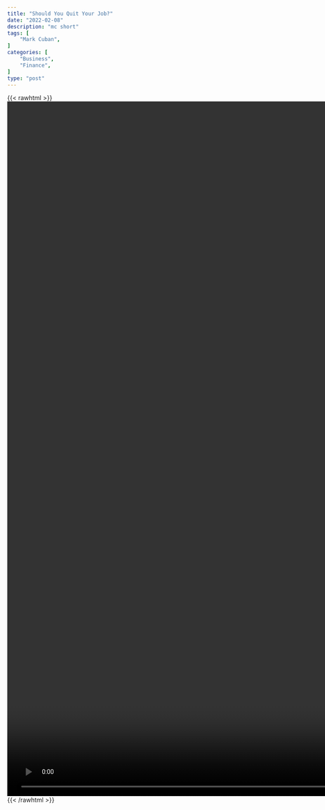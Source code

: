 ```yaml
---
title: "Should You Quit Your Job?"
date: "2022-02-08"
description: "mc short"
tags: [
    "Mark Cuban",
]
categories: [
    "Business",
    "Finance",
]
type: "post"
---
```

{{< rawhtml >}}
    <video style="height:40vh;width:auto" overflow="hidden" controls>
        <source src="https://clips.dev00ps.com/Mark_Cuban/should_you_quit_your_job.mp4" type="video/mp4"> 
    </video>
{{< /rawhtml >}}